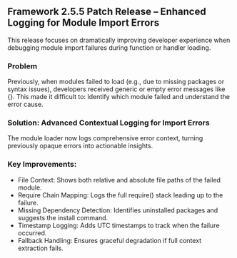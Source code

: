 ## Framework 2.5.5 Patch Release – Enhanced Logging for Module Import Errors
This release focuses on dramatically improving developer experience when debugging module import failures during function or handler loading.

### Problem
Previously, when modules failed to load (e.g., due to missing packages or syntax issues), developers received generic or empty error messages like {}. This made it difficult to: Identify which module failed and understand the error cause.

### Solution: Advanced Contextual Logging for Import Errors
The module loader now logs comprehensive error context, turning previously opaque errors into actionable insights.

### Key Improvements:
* File Context: Shows both relative and absolute file paths of the failed module.
* Require Chain Mapping: Logs the full require() stack leading up to the failure.
* Missing Dependency Detection: Identifies uninstalled packages and suggests the install command.
* Timestamp Logging: Adds UTC timestamps to track when the failure occurred.
* Fallback Handling: Ensures graceful degradation if full context extraction fails.





